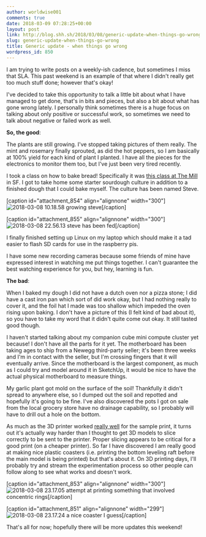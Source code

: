 ```yaml
---
author: worldwise001
comments: true
date: 2018-03-09 07:28:25+00:00
layout: post
link: http://blog.shh.sh/2018/03/08/generic-update-when-things-go-wrong/
slug: generic-update-when-things-go-wrong
title: Generic update - when things go wrong
wordpress_id: 850
---
```


I am trying to write posts on a weekly-ish cadence, but sometimes I miss that SLA. This past weekend is an example of that where I didn't really get too much stuff done; however that's okay!

I've decided to take this opportunity to talk a little bit about what I have managed to get done, that's in bits and pieces, but also a bit about what has gone wrong lately. I personally think sometimes there is a huge focus on talking about only positive or successful work, so sometimes we need to talk about negative or failed work as well.

**So, the good**:

The plants are still growing. I've stopped taking pictures of them really. The mint and rosemary finally sprouted, as did the hot peppers, so I am basically at 100% yield for each kind of plant I planted. I have all the pieces for the electronics to monitor them too, but I've just been very tired recently.

I took a class on how to bake bread! Specifically it was [this class at The Mill](http://www.joseybakerbread.com/classes/) in SF. I got to take home some starter sourdough culture in addition to a finished dough that I could bake myself. The culture has been named Steve.

[caption id="attachment_854" align="alignnone" width="300"]![2018-03-08 10.18.58](https://worldwise001.files.wordpress.com/2018/03/2018-03-08-10-18-58.jpg) growing steve[/caption]

[caption id="attachment_855" align="alignnone" width="300"]![2018-03-08 22.56.13](https://worldwise001.files.wordpress.com/2018/03/2018-03-08-22-56-13.jpg) steve has been fed[/caption]

I finally finished setting up Linux on my laptop which should make it a tad easier to flash SD cards for use in the raspberry pis.

I have some new recording cameras because some friends of mine have expressed interest in watching me put things together. I can't guarantee the best watching experience for you, but hey, learning is fun.

**The bad**:

When I baked my dough I did not have a dutch oven nor a pizza stone; I did have a cast iron pan which sort of did work okay, but I had nothing really to cover it, and the foil hat I made was too shallow which impeded the oven rising upon baking. I don't have a picture of this (I felt kind of bad about it), so you have to take my word that it didn't quite come out okay. It still tasted good though.

I haven't started talking about my companion cube mini compute cluster yet because! I don't have all the parts for it yet. The motherboard has been taking ages to ship from a Newegg third-party seller; it's been three weeks and I'm in contact with the seller, but I'm crossing fingers that it will eventually arrive. Since the motherboard is the largest component, as much as I could try and model around it in SketchUp, it would be nice to have the actual physical motherboard to measure things.

My garlic plant got mold on the surface of the soil! Thankfully it didn't spread to anywhere else, so I dumped out the soil and repotted and hopefully it's going to be fine. I've also discovered the pots I got on sale from the local grocery store have no drainage capability, so I probably will have to drill out a hole on the bottom.

As much as the 3D printer worked [really well](http://blog.shh.sh/2018/03/03/new-3d-printer/) for the sample print, it turns out it's actually way harder than I thought to get 3D models to slice correctly to be sent to the printer. Proper slicing appears to be critical for a good print (on a cheaper printer). So far I have discovered I am really good at making nice plastic coasters (i.e. printing the bottom leveling raft before the main model is being printed) but that's about it. On 3D printing days, I'll probably try and stream the experimentation process so other people can follow along to see what works and doesn't work.

[caption id="attachment_853" align="alignnone" width="300"]![2018-03-08 23.17.05](https://worldwise001.files.wordpress.com/2018/03/2018-03-08-23-17-05.jpg) attempt at printing something that involved concentric rings[/caption]

[caption id="attachment_851" align="alignnone" width="299"]![2018-03-08 23.17.24](https://worldwise001.files.wordpress.com/2018/03/2018-03-08-23-17-24.jpg) a nice coaster I guess[/caption]

That's all for now; hopefully there will be more updates this weekend!
